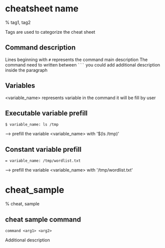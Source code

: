 # cheatsheet name

% tag1, tag2

Tags are used to categorize the cheat sheet


## Command description
Lines beginning with `#` represents the command main description
The command need to written between ` ``` `
you could add additional description inside the paragraph

## Variables
<variable_name> represents variable in the command it will be fill by user

## Executable variable prefill
```
$ variable_name: ls /tmp
```
--> prefill the variable <variable_name> with '$(ls /tmp)'

## Constant variable prefill
```
= variable_name: /tmp/wordlist.txt
```
--> prefill the variable <variable_name> with '/tmp/wordlist.txt'

# cheat_sample

% cheat, sample

## cheat sample command
```
command <arg1> <arg2>
```

Additional description
